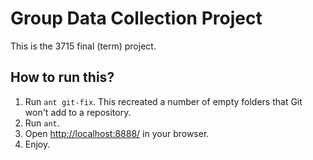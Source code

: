 Group Data Collection Project
=============================

This is the 3715 final (term) project.

## How to run this?

1. Run `ant git-fix`. This recreated a number of empty folders that Git
   won't add to a repository.
2. Run `ant`.
3. Open <http://localhost:8888/> in your browser.
4. Enjoy.
